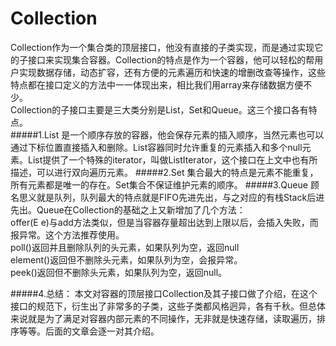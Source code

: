# Collection

Collection作为一个集合类的顶层接口，他没有直接的子类实现，而是通过实现它的子接口来实现集合容器。Collection的特点是作为一个容器，他可以轻松的帮用户实现数据存储，动态扩容，还有方便的元素遍历和快速的增删改查等操作，这些特点都在接口定义的方法中一一体现出来，相比我们用array来存储数据方便不少。  
Collection的子接口主要是三大类分别是List，Set和Queue。这三个接口各有特点。  
#####1.List
是一个顺序存放的容器，他会保存元素的插入顺序，当然元素也可以通过下标位置直接插入和删除。List容器同时允许重复的元素插入和多个null元素。List提供了一个特殊的iterator，叫做ListIterator，这个接口在上文中也有所描述，可以进行双向遍历元素。
#####2.Set
集合最大的特点是元素不能重复，所有元素都是唯一的存在。Set集合不保证维护元素的顺序。
#####3.Queue
顾名思义就是队列，队列最大的特点就是FIFO先进先出，与之对应的有栈Stack后进先出。Queue在Collection的基础之上又新增加了几个方法：  
offer(E e)与add方法类似，但是当容器存量超出达到上限以后，会插入失败，而报异常。这个方法推荐使用。  
poll()返回并且删除队列的头元素，如果队列为空，返回null  
element()返回但不删除头元素，如果队列为空，会报异常。  
peek()返回但不删除头元素，如果队列为空，返回null。  

#####4.总结：
本文对容器的顶层接口Collection及其子接口做了介绍，在这个接口的规范下，衍生出了非常多的子类，这些子类都风格迥异，各有千秋。但总体来说就是为了满足对容器内部元素的不同操作，无非就是快速存储，读取遍历，排序等等。后面的文章会逐一对其介绍。